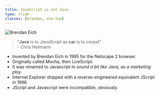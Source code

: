 ```yaml
---
title: JavaScript is not Java
type: slide
classes: [brendan, one-two]
---
```


![Brendan Eich](./images/brendan-eich.jpg)

> "**Java** is to *JavaScript* as **car** is to *carpet*" <br>- Chris Heilmann

- Invented by Brendan Eich in 1995 for the Netscape 2 browser.
- Originally called Mocha, then LiveScript. 
- It was renamed to Javascript *to sound a bit like Java, as a marketing ploy*.
- Internet Explorer shipped with a reverse-engineered equivalent JScript in 1996
- JScript and Javascript were incompatible, obviously.
